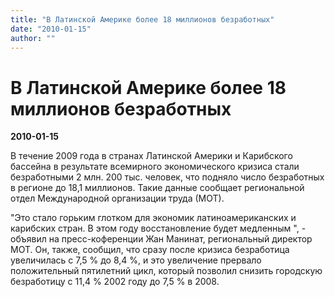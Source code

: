 ```yaml
---
title: "В Латинской Америке более 18 миллионов безработных"
date: "2010-01-15"
author: ""
---
```


# В Латинской Америке более 18 миллионов безработных

**2010-01-15** 

В течение 2009 года в странах Латинской Америки и Карибского бассейна в результате всемирного экономического кризиса стали безработными 2 млн. 200 тыс. человек, что подняло число безработных в регионе до 18,1 миллионов. Такие данные сообщает региональной отдел Международной организации труда (МОТ).

"Это стало горьким глотком для экономик латиноамериканских и карибских стран. В этом году восстановление будет медленным ", - объявил на пресс-коференции Жан Манинат, региональный директор МОТ. Он, также, сообщил, что сразу после кризиса безработица увеличилась с 7,5 % до 8,4 %, и это увеличение прервало положительный пятилетний цикл, который позволил снизить городскую безработицу с 11,4 % 2002 году до 7,5 % в 2008.